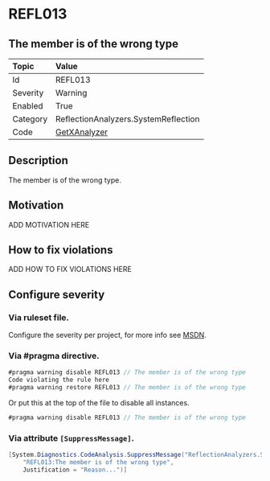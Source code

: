 # REFL013
## The member is of the wrong type

| Topic    | Value
| :--      | :--
| Id       | REFL013
| Severity | Warning
| Enabled  | True
| Category | ReflectionAnalyzers.SystemReflection
| Code     | [GetXAnalyzer](https://github.com/DotNetAnalyzers/ReflectionAnalyzers/blob/master/ReflectionAnalyzers/NodeAnalzers/GetXAnalyzer.cs)

## Description

The member is of the wrong type.

## Motivation

ADD MOTIVATION HERE

## How to fix violations

ADD HOW TO FIX VIOLATIONS HERE

<!-- start generated config severity -->
## Configure severity

### Via ruleset file.

Configure the severity per project, for more info see [MSDN](https://msdn.microsoft.com/en-us/library/dd264949.aspx).

### Via #pragma directive.
```C#
#pragma warning disable REFL013 // The member is of the wrong type
Code violating the rule here
#pragma warning restore REFL013 // The member is of the wrong type
```

Or put this at the top of the file to disable all instances.
```C#
#pragma warning disable REFL013 // The member is of the wrong type
```

### Via attribute `[SuppressMessage]`.

```C#
[System.Diagnostics.CodeAnalysis.SuppressMessage("ReflectionAnalyzers.SystemReflection", 
    "REFL013:The member is of the wrong type", 
    Justification = "Reason...")]
```
<!-- end generated config severity -->